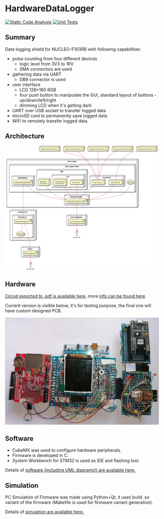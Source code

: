 # HardwareDataLogger

[![Static Code Analysis](https://github.com/RobertGawron/HardwareDataLogger/workflows/Static%20Code%20Analysis/badge.svg)](https://github.com/RobertGawron/HardwareDataLogger/actions?query=workflow%3A%22Static+Code+Analysis%22) [![Unit Tests](https://github.com/RobertGawron/HardwareDataLogger/workflows/Unit%20Tests/badge.svg)](https://github.com/RobertGawron/HardwareDataLogger/actions?query=workflow%3A%22Unit+Tests%22)

## Summary

Data logging shield for NUCLEO-F103RB with following capabilities:
- pulse counting from four different devices
    - logic level from 3V3 to 16V
    - SMA connectors are used
- gathering data via UART
    - DB9 connector is used
- user interface
    - LCD 128*160 RGB
    - four push button to manipulate the GUI, standard layout of buttons - up/down/left/right
    - dimming LCD when it's getting dark
- UART over USB socket to transfer logged data
- microSD card to permanently save logged data
- WiFi to remotely transfer logged data.

## Architecture

![architecture overview](./Documentation/Diagrams/ArchitectureOverview.svg)

## Hardware

[Circuit exported to .pdf is available here](./Documentation/Circuit/Logger.pdf), more [info can be found here](./Hardware/Logger/README.md).

Current version is visible below, it's for testing purpose, the final one will have custom designed PCB.

![Device Picture](./Documentation/Pictures/Device_03_09_2021.jpg)


## Software

* CubeMX was used to configure hardware peripherals.
* Firmware is developed in C.
* System Workbench for STM32 is used as IDE and flashing tool.

 Details of [software (including UML diagrams!) are available here.](./Software/README.md)


## Simulation

PC Simulation of Firmware was made using Python+Qt, it uses build .so variant of the firmware (Makefile is used for firmware variant generation).

 Details of [simulation are available here.](./Simulation/FirmwarePCSimulator/README.md)